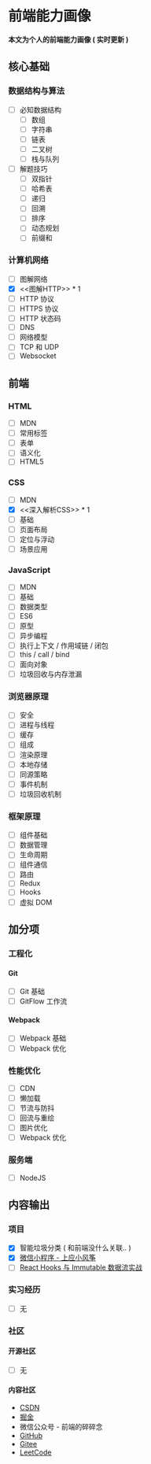 <!--
 * @Author: sherlyzz
 * @Date: 2022-02-09
 * @LastEditTime: 2022-02-09
 * @LastEditors: sherlyzz
 * @Description: README.md
-->

# 前端能力画像

**本文为个人的前端能力画像 ( 实时更新 )**

## 核心基础

### 数据结构与算法

- [ ] 必知数据结构
  - [ ] 数组
  - [ ] 字符串
  - [ ] 链表
  - [ ] 二叉树
  - [ ] 栈与队列
  
- [ ] 解题技巧
  - [ ] 双指针
  - [ ] 哈希表
  - [ ] 递归
  - [ ] 回溯
  - [ ] 排序
  - [ ] 动态规划
  - [ ] 前缀和

### 计算机网络

- [ ] 图解网络
- [x] <<图解HTTP>> * 1
- [ ] HTTP 协议
- [ ] HTTPS 协议
- [ ] HTTP 状态码
- [ ] DNS
- [ ] 网络模型
- [ ] TCP 和 UDP 
- [ ] Websocket

## 前端

### HTML 

- [ ] MDN
- [ ] 常用标签
- [ ] 表单
- [ ] 语义化
- [ ] HTML5

### CSS 

- [ ] MDN
- [x] <<深入解析CSS>> * 1
- [ ] 基础
- [ ] 页面布局
- [ ] 定位与浮动
- [ ] 场景应用

### JavaScript

- [ ] MDN
- [ ] 基础
- [ ] 数据类型
- [ ] ES6
- [ ] 原型
- [ ] 异步编程
- [ ] 执行上下文 / 作用域链 / 闭包
- [ ] this / call / bind
- [ ] 面向对象
- [ ] 垃圾回收与内存泄漏

### 浏览器原理

- [ ] 安全
- [ ] 进程与线程
- [ ] 缓存
- [ ] 组成
- [ ] 渲染原理
- [ ] 本地存储
- [ ] 同源策略
- [ ] 事件机制
- [ ] 垃圾回收机制

### 框架原理

- [ ] 组件基础
- [ ] 数据管理
- [ ] 生命周期
- [ ] 组件通信
- [ ] 路由
- [ ] Redux
- [ ] Hooks
- [ ] 虚拟 DOM

## 加分项

### 工程化

#### Git

- [ ] Git 基础
- [ ] GitFlow 工作流

#### Webpack

- [ ] Webpack 基础
- [ ] Webpack 优化

### 性能优化

- [ ] CDN
- [ ] 懒加载
- [ ] 节流与防抖
- [ ] 回流与重绘
- [ ] 图片优化
- [ ] Webpack 优化

### 服务端

- [ ] NodeJS

## 内容输出

### 项目

- [x] 智能垃圾分类 ( 和前端没什么关联.. )
- [x] [微信小程序 - 上应小风筝](https://github.com/SIT-kite/kite-microapp)
- [ ] [React Hooks 与 Immutable 数据流实战](https://juejin.cn/book/6844733816460804104)

### 实习经历

- [ ] 无

### 社区

#### 开源社区

- [ ] 无

#### 内容社区

- [CSDN](https://blog.csdn.net/weixin_49640747?type=blog)
- [掘金](https://juejin.cn/user/2340212367169069)
- 微信公众号 - 前端的碎碎念
- [GitHub](https://github.com/Pony-Zhang)
- [Gitee](https://gitee.com/sherlyzz)
- [LeetCode](https://leetcode-cn.com/u/sherlyzz/)
